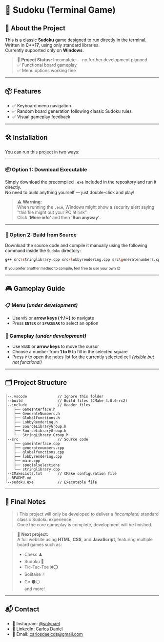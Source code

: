 # 🧩 Sudoku (Terminal Game)

## 📝 About the Project

This is a classic **Sudoku** game designed to run directly in the terminal.  
Written in **C++17**, using only standard libraries.  
Currently supported only on **Windows**.

> 🔧 **Project Status:** Incomplete — no further development planned  
> ✅ Functional board gameplay  
> ✅ Menu options working fine

---

## 📦 Features

- ✅ Keyboard menu navigation
- ✅ Random board generation following classic Sudoku rules
- ✅ Visual gameplay feedback

---

## 🛠️ Installation

You can run this project in two ways:

---

### 📦 Option 1: Download Executable

Simply download the precompiled `.exe` included in the repository and run it directly.  
No need to build anything yourself — just double-click and play!

> ⚠️ **Warning:**  
> When running the `.exe`, Windows might show a security alert saying "this file might put your PC at risk".  
> Click **'More info'** and then **'Run anyway'**.

---

### 🔧 Option 2: Build from Source

Download the source code and compile it manually using the following command inside the `Sudoku` directory:

```bash
g++ src\stringlibrary.cpp src\lobbyrendering.cpp src\generatenumbers.cpp src\gameinterface.cpp src\main.cpp src\globalfunctions.cpp src\specialselections.cpp -I include -o sudoku.exe
```
<sub>If you prefer another method to compile, feel free to use your own 😉</sub>

---

## 🎮 Gameplay Guide

### 📋 Menu *(under development)*

- Use `W`/`S` or **arrow keys (↑/↓)** to navigate
- Press **`ENTER`** or **`SPACEBAR`** to select an option

### 🔢 Gameplay *(under development)*

- Use `WASD` or **arrow keys** to move the cursor
- Choose a number from **1 to 9** to fill in the selected square
- Press `P` to open the notes list for the currently selected cell *(visible but not functional)*

---

## 🗂️ Project Structure

```
│--.vscode              // Ignore this folder
│--build                // Build files (CMake 4.0.0-rc2)
│--include              // Header files
│   ├── GameInterface.h
│   ├── GenerateNumbers.h
│   ├── GlobalFunctions.h
│   ├── LobbyRendering.h
│   ├── SourceLibraryGroup.h
│   ├── SourceLibraryGroup.h
│   └── StringLibrary.Group.h
│--src                  // Source code
│   ├── gameinterface.cpp
│   ├── generatenumbers.cpp
│   ├── globalfunctions.cpp
│   ├── lobbyrendering.cpp
│   ├── main.cpp
│   ├── specialselections
│   └── stringlibrary.cpp
│--CMakeLists.txt       // CMake configuration file
│--README.md
└--sudoku.exe           // Executable file
```

---

## 📌 Final Notes

> ℹ️ This project will only be developed to deliver a *(incomplete)* standard classic Sudoku experience.  
> Once the core gameplay is complete, development will be finished.

> 🎯 **Next project:**  
> A full website using **HTML**, **CSS**, and **JavaScript**, featuring multiple board games such as:
> - Chess ♟️  
> - Sudoku 🧠  
> - Tic-Tac-Toe ❌⭕  
> - Solitaire 🃏  
> - Go ⚫⚪  
> and more!

---

## 📬 Contact

- 📸 Instagram: [@solynael](https://instagram.com/solynael)
- 💼 LinkedIn: [Carlos Daniel](https://www.linkedin.com/in/carlos-daniel-costa-da-silva-746399353/)
- 📧 Email: [carlosdaelcds@gmail.com](mailto:carlosdaelcds@gmail.com)
